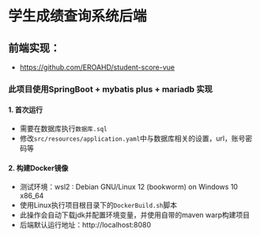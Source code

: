 # 学生成绩查询系统后端

## 前端实现：

- https://github.com/EROAHD/student-score-vue

### 此项目使用SpringBoot + mybatis plus + mariadb 实现

#### 1. 首次运行

- 需要在数据库执行`数据库.sql`
- 修改`src/resources/application.yaml`中与数据库相关的设置，url，账号密码等

#### 2. 构建Docker镜像

- 测试环境：wsl2 : Debian GNU/Linux 12 (bookworm) on Windows 10 x86_64
- 使用Linux执行项目根目录下的`DockerBuild.sh`脚本
- 此操作会自动下载jdk并配置环境变量，并使用自带的maven warp构建项目
- 后端默认运行地址：http://localhost:8080
